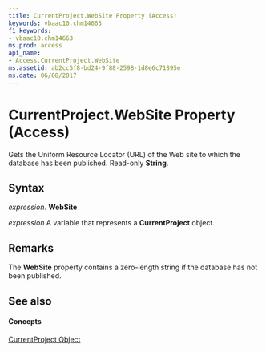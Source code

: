 ```yaml
---
title: CurrentProject.WebSite Property (Access)
keywords: vbaac10.chm14663
f1_keywords:
- vbaac10.chm14663
ms.prod: access
api_name:
- Access.CurrentProject.WebSite
ms.assetid: ab2cc5f8-bd24-9f88-2598-1d8e6c71895e
ms.date: 06/08/2017
---
```



# CurrentProject.WebSite Property (Access)

Gets the Uniform Resource Locator (URL) of the Web site to which the database has been published. Read-only **String**.


## Syntax

 _expression_. **WebSite**

 _expression_ A variable that represents a **CurrentProject** object.


## Remarks

The **WebSite** property contains a zero-length string if the database has not been published.


## See also


#### Concepts


[CurrentProject Object](currentproject-object-access.md)

